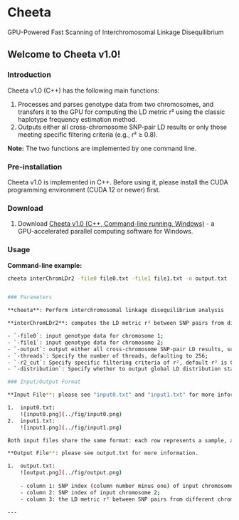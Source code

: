 # Cheeta
GPU-Powered Fast Scanning of Interchromosomal Linkage Disequilibrium


## Welcome to Cheeta v1.0!

### Introduction

Cheeta v1.0 (C++) has the following main functions:

1.  Processes and parses genotype data from two chromosomes, and transfers it to the GPU for computing the LD metric r² using the classic haplotype frequency estimation method.
2.  Outputs either all cross-chromosome SNP-pair LD results or only those meeting specific filtering criteria (e.g., r² ≥ 0.8).

**Note:** The two functions are implemented by one command line.

### Pre-installation

Cheeta v1.0 is implemented in C++. Before using it, please install the CUDA programming environment (CUDA 12 or newer) first.

### Download

1.  Download [Cheeta v1.0 (C++, Command-line running, Windows)](https://www.cheeta.org.cn/download/cheeta1.0.zip) - a GPU-accelerated parallel computing software for Windows.

### Usage

**Command-line example:**

```bash
cheeta interChromLDr2 -file0 file0.txt -file1 file1.txt -o output.txt [-threads threads per block] [-r2_cut cutoff] [-distribution dist_file]


### Parameters

**cheeta**: Perform interchromosomal linkage disequilibrium analysis

**interChromLDr2**: computes the LD metric r² between SNP pairs from different chromosomes:

- `-file0`: input genotype data for chromosome 1;
- `-file1`: input genotype data for chromosome 2;
- `-output`: output either all cross-chromosome SNP-pair LD results, such as the LD metric r²;
- `-threads`: Specify the number of threads, defaulting to 256;
- `-r2_cut`: Specify specific filtering criteria of r², default r² is 0.8;
- `-distribution`: Specify whether to output global LD distribution statistics, default is not;

### Input/Output Format

**Input File**: please see "input0.txt" and "input1.txt" for more information.

1.  input0.txt:
    ![input0.png](../fig/input0.png)
2.  input1.txt:
    ![input1.png](../fig/input1.png)

Both input files share the same format: each row represents a sample, and each column corresponds to the genotype of an SNP (coded as 0, 1, or 2, representing genotypes AA, Aa, and aa, respectively). The input files must be pre-processed according to the reference genome prior to analysis.

**Output File**: please see output.txt for more information.

1.  output.txt:
    ![output.png](../fig/output.png)
    
    - column 1: SNP index (column number minus one) of input chromosome 1, with counting starting from 0 (e.g., the first SNP is numbered 0 (1-1=0), the fifth SNP is numbered 4 (5-1=4));
    - column 2: SNP index of input chromosome 2;
    - column 3: the LD metric r² between SNP pairs from different chromosomes.

---


